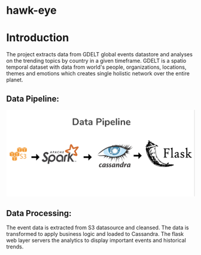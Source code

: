 # hawk-eye

# Introduction

 The project extracts data from GDELT global events datastore and analyses on the trending topics by country in a given timeframe. GDELT is a spatio temporal dataset with data from world's people, organizations, locations, themes and emotions which creates single holistic network over the entire planet.  

## Data Pipeline:

![](./images/data_pipeline.png)

## Data Processing:
 
 The event data is extracted from S3 datasource and cleansed. The data is transformed to apply business logic and loaded to Cassandra. The flask web layer servers the analytics to display important events and historical trends.






